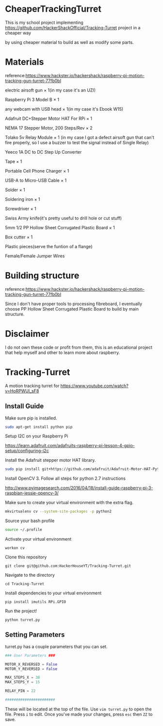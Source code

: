 # CheaperTrackingTurret
This is my school project implementing https://github.com/HackerShackOfficial/Tracking-Turret project in a cheaper way

by using cheaper material to build as well as modify some parts.

# Materials
reference:https://www.hackster.io/hackershack/raspberry-pi-motion-tracking-gun-turret-77fb0bI

electric airsoft gun × 1(in my case it's an UZI) 

Raspberry Pi 3 Model B × 1

any webcam with USB head × 1(in my case it's Ebook W15)

Adafruit DC+Stepper Motor HAT For RPi × 1

NEMA 17 Stepper Motor, 200 Steps/Rev × 2

Tolako 5v Relay Module × 1 (in my case I got a defect airsoft gun that can't fire properly, so I use a buzzer to test the signal instead of Single Relay)

Yeeco 1A DC to DC Step Up Converter

Tape × 1

Portable Cell Phone Charger × 1
	
USB-A to Micro-USB Cable × 1
	
Solder × 1

Soldering iron × 1

Screwdriver × 1

Swiss Army knife(it's pretty useful to drill hole or cut stuff)

5mm 1/2 PP Hollow Sheet Corrugated Plastic Board × 1

Box cutter × 1

Plastic pieces(serve the funtion of a flange)

Female/Female Jumper Wires

# Building structure

reference:https://www.hackster.io/hackershack/raspberry-pi-motion-tracking-gun-turret-77fb0bI 

Since I don't have proper tools to processing fibreboard, I eventually choose PP Hollow Sheet Corrugated Plastic Board to build by main structure.

# Disclaimer

I do not own these code or profit from them, this is an educational project that help myself and other to learn more about raspberry.

# Tracking-Turret
A motion tracking turret for https://www.youtube.com/watch?v=HoRPWUl_sF8

## Install Guide

Make sure pip is installed. 
```bash
sudo apt-get install python pip
```

Setup I2C on your Raspberry Pi

https://learn.adafruit.com/adafruits-raspberry-pi-lesson-4-gpio-setup/configuring-i2c

Install the Adafruit stepper motor HAT library.

```bash
sudo pip install git+https://github.com/adafruit/Adafruit-Motor-HAT-Python-Library
```

Install OpenCV 3. Follow all steps for python 2.7 instructions

http://www.pyimagesearch.com/2016/04/18/install-guide-raspberry-pi-3-raspbian-jessie-opencv-3/

Make sure to create your virtual environment with the extra flag.

```bash
mkvirtualenv cv --system-site-packages -p python2
```

Source your bash profile

```bash
source ~/.profile
```

Activate your virtual environment

```
workon cv
```

Clone this repository

```
git clone git@github.com:HackerHouseYT/Tracking-Turret.git
```

Navigate to the directory

```
cd Tracking-Turret
```

Install dependencies to your virtual environment

```
pip install imutils RPi.GPIO
```

Run the project!

```
python turret.py
```

## Setting Parameters

turret.py has a couple parameters that you can set.

```python
### User Parameters ###

MOTOR_X_REVERSED = False
MOTOR_Y_REVERSED = False

MAX_STEPS_X = 30
MAX_STEPS_Y = 15

RELAY_PIN = 22

#######################
```

These will be located at the top of the file. Use `vim turret.py` to open the file. Press `i` to edit.
Once you've made your changes, press `esc` then `ZZ` to save.
